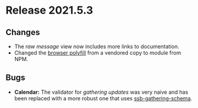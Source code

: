 # Release 2021.5.3

## Changes

* The _raw message_ view now includes more links to documentation.
* Changed the [browser polyfill](https://github.com/mozilla/webextension-polyfill) from a vendored copy to module from NPM.


## Bugs

* **Calendar:** The validator for _gathering updates_ was very naive and has been replaced with a more robust one that uses [ssb-gathering-schema](https://github.com/ssbc/ssb-gathering-schema).
